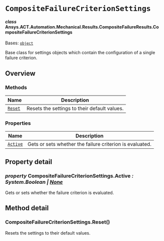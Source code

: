 # `CompositeFailureCriterionSettings`

<a id="ansys.mechanical.stubs.v242.Ansys.ACT.Automation.Mechanical.Results.CompositeFailureResults.CompositeFailureCriterionSettings"></a>

#### *class* Ansys.ACT.Automation.Mechanical.Results.CompositeFailureResults.CompositeFailureCriterionSettings

Bases: [`object`](https://docs.python.org/3/library/functions.html#object)

Base class for settings objects which contain the configuration of a single failure criterion.

<!-- !! processed by numpydoc !! -->

<a id="overview"></a>

## Overview

### Methods

| Name | Description |
|-------------------------------------------------------|------------------------------------------------|
| [`Reset`](#CompositeFailureCriterionSettings.Reset)   | Resets the settings to their default values.   |

### Properties

| Name | Description |
|---------------------------------------------------------|------------------------------------------------------------|
| [`Active`](#CompositeFailureCriterionSettings.Active)   | Gets or sets whether the failure criterion is evaluated.   |

<a id="property-detail"></a>

## Property detail

<a id="CompositeFailureCriterionSettings.Active"></a>

### *property* CompositeFailureCriterionSettings.Active *: System.Boolean | [None](https://docs.python.org/3/library/constants.html#None)*

Gets or sets whether the failure criterion is evaluated.

<!-- !! processed by numpydoc !! -->

<a id="method-detail"></a>

## Method detail

<a id="CompositeFailureCriterionSettings.Reset"></a>

### CompositeFailureCriterionSettings.Reset()

Resets the settings to their default values.

<!-- !! processed by numpydoc !! -->

